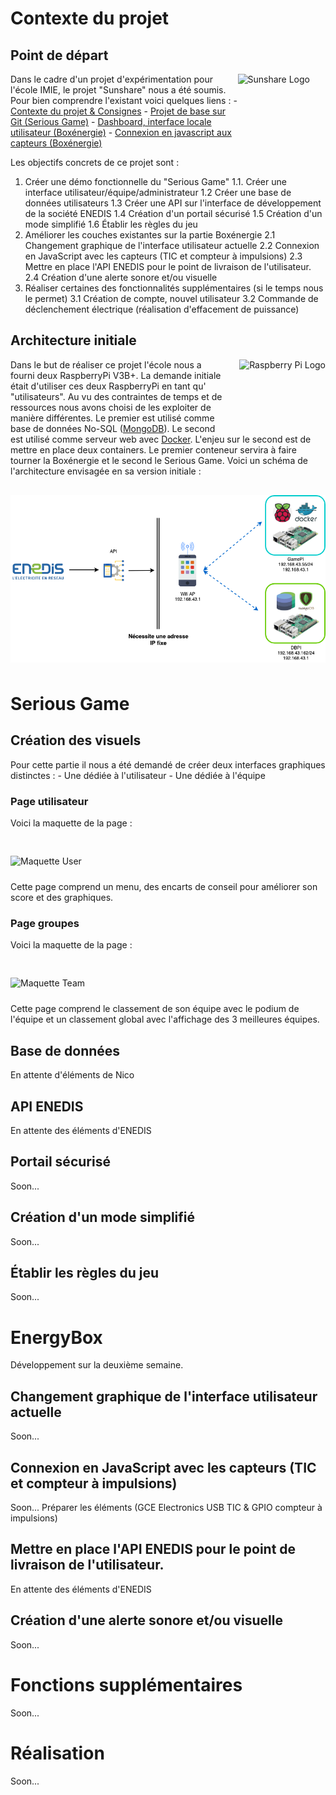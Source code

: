 
# Contexte du projet

## Point de départ

<img src="https://www.monprojetpourlaplanete.gouv.fr/media/cache/default_profile/default/0001/01/3b76a871f1976cf21fcdfb9b4dea828ce98c1828.png" alt="Sunshare Logo" align="right" style="margin-right: 25px" height=130></a>
Dans le cadre d'un projet d'expérimentation pour l'école IMIE, le projet "Sunshare" nous a été soumis.
Pour bien comprendre l'existant voici quelques liens :
	- [Contexte du projet & Consignes](http://imie.sunshare.fr/)
	- [Projet de base sur Git (Serious Game)](https://github.com/sunsharebox)
	- [Dashboard, interface locale utilisateur (Boxénergie)](https://github.com/sunsharebox/sunshare-APP)
	- [Connexion en javascript aux capteurs (Boxénergie)](https://github.com/sunsharebox/sunshare-API)

Les objectifs concrets de ce projet sont :
1. Créer une démo fonctionnelle du "Serious Game"
1.1. Créer une interface utilisateur/équipe/administrateur
1.2 Créer une base de données utilisateurs
1.3 Créer une API sur l'interface de développement de la société ENEDIS
1.4 Création d'un portail sécurisé
1.5 Création d'un mode simplifié
1.6 Établir les règles du jeu
2. Améliorer les couches existantes sur la partie Boxénergie
2.1 Changement graphique de l'interface utilisateur actuelle
2.2 Connexion en JavaScript avec les capteurs (TIC et compteur à impulsions)
2.3 Mettre en place l'API ENEDIS pour le point de livraison de l'utilisateur.
2.4 Création d'une alerte sonore et/ou visuelle
3. Réaliser certaines des fonctionnalités supplémentaires (si le temps nous le permet)
3.1 Création de compte, nouvel utilisateur
3.2 Commande de déclenchement électrique (réalisation d'effacement de puissance)

## Architecture initiale

<a href="https://www.raspberrypi.org"><img src="https://www.raspberrypi.org/wp-content/uploads/2012/03/raspberry-pi-logo.png" alt="Raspberry Pi Logo" align="right" style="margin-left: 25px; margin-bottom: 10px" height=100></a>

Dans le but de réaliser ce projet l'école nous a fourni deux RaspberryPi V3B+. La demande initiale était d'utiliser ces deux RaspberryPi en tant qu' "utilisateurs". Au vu des contraintes de temps et de ressources nous avons choisi de les exploiter de manière différentes. Le premier est utilisé comme base de données No-SQL ([MongoDB](https://www.mongodb.com/)). Le second est utilisé comme serveur web avec [Docker](https://www.docker.com/). L'enjeu sur le second est de mettre en place deux containers. Le premier conteneur servira à faire tourner la Boxénergie et le second le Serious Game.
Voici un schéma de l'architecture envisagée en sa version initiale :
<img src="https://raw.githubusercontent.com/MaximeNico/SunShare/master/ArchitectureV0.png" alt="ArchitectureV0" align="center" style="margin-bottom: 10px; margin-top: 30px">

# Serious Game

## Création des visuels
Pour cette partie il nous a été demandé de créer deux interfaces graphiques distinctes :
	- Une dédiée à l'utilisateur
	- Une dédiée à l'équipe
### Page  utilisateur
Voici la maquette de la page :

<img src="https://raw.githubusercontent.com/MaximeNico/SunShare/develop/ressource/Web%201920%20%E2%80%93%20Interface%20utilisateur%20(Dashboard).png" alt="Maquette User" align="center" style="margin-bottom: 10px; margin-top: 30px" height = 500>

Cette page comprend un menu, des encarts de conseil pour améliorer son score et des graphiques.

### Page groupes
Voici la maquette de la page :

<img src="https://raw.githubusercontent.com/MaximeNico/SunShare/develop/ressource/Web%201920%20%E2%80%93%20Interface%20utilisateur%20(TeamBoard).png" alt="Maquette Team" align="center" style="margin-bottom: 10px; margin-top: 30px" height = 500>

Cette page comprend le classement de son équipe avec le podium de l'équipe et un classement global avec l'affichage des 3 meilleures équipes.

## Base de données

En attente d'éléments de Nico

## API ENEDIS

En attente des éléments d'ENEDIS

## Portail sécurisé

Soon...

## Création d'un mode simplifié

Soon...

## Établir les règles du jeu

Soon...

# EnergyBox

Développement sur la deuxième semaine.

## Changement graphique de l'interface utilisateur actuelle

Soon...

## Connexion en JavaScript avec les capteurs (TIC et compteur à impulsions)

Soon...
Préparer les éléments (GCE Electronics USB TIC & GPIO compteur à impulsions)

## Mettre en place l'API ENEDIS pour le point de livraison de l'utilisateur.

En attente des éléments d'ENEDIS

## Création d'une alerte sonore et/ou visuelle

Soon...

# Fonctions supplémentaires

Soon...

# Réalisation

Soon...
